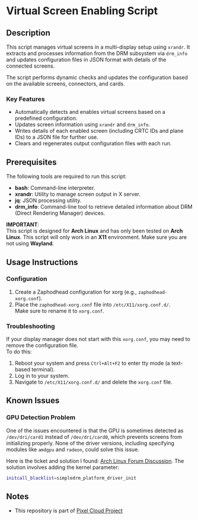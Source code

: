 # Virtual Screen Enabling Script

## Description

This script manages virtual screens in a multi-display setup using `xrandr`. It extracts and processes information from the DRM subsystem via `drm_info` and updates configuration files in JSON format with details of the connected screens.

The script performs dynamic checks and updates the configuration based on the available screens, connectors, and cards.

### Key Features

- Automatically detects and enables virtual screens based on a predefined configuration.
- Updates screen information using `xrandr` and `drm_info`.
- Writes details of each enabled screen (including CRTC IDs and plane IDs) to a JSON file for further use.
- Clears and regenerates output configuration files with each run.

## Prerequisites

The following tools are required to run this script:

- **bash**: Command-line interpreter.
- **xrandr**: Utility to manage screen output in X server.
- **jq**: JSON processing utility.
- **drm_info**: Command-line tool to retrieve detailed information about DRM (Direct Rendering Manager) devices.

**IMPORTANT**:  
This script is designed for **Arch Linux** and has only been tested on **Arch Linux**.
This script will only work in an **X11** environment. Make sure you are not using **Wayland**.


## Usage Instructions

### Configuration

1. Create a Zaphodhead configuration for xorg (e.g., `zaphodhead-xorg.conf`).
2. Place the `zaphodhead-xorg.conf` file into `/etc/X11/xorg.conf.d/`.  
   Make sure to rename it to `xorg.conf`.

### Troubleshooting

If your display manager does not start with this `xorg.conf`, you may need to remove the configuration file.  
To do this:

1. Reboot your system and press `Ctrl+Alt+F2` to enter tty mode (a text-based terminal).
2. Log in to your system.
3. Navigate to `/etc/X11/xorg.conf.d/` and delete the `xorg.conf` file.

## Known Issues

### GPU Detection Problem

One of the issues encountered is that the GPU is sometimes detected as `/dev/dri/card1` instead of `/dev/dri/card0`, which prevents screens from initializing properly. None of the driver versions, including specifying modules like `amdgpu` and `radeon`, could solve this issue. 

Here is the ticket and solution I found: [Arch Linux Forum Discussion](https://bbs.archlinux.org/viewtopic.php?id=288578). The solution involves adding the kernel parameter:

```bash
initcall_blacklist=simpledrm_platform_driver_init
```
## Notes
 - This repository is part of [Pixel Cloud Project](https://github.com/FurmanovVitaliy/self-hosted-cloud-gaming-service)

